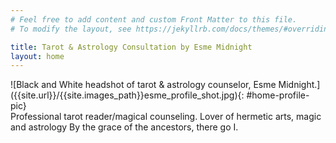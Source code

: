 ```yaml
---
# Feel free to add content and custom Front Matter to this file.
# To modify the layout, see https://jekyllrb.com/docs/themes/#overriding-theme-defaults

title: Tarot & Astrology Consultation by Esme Midnight
layout: home
---
```

<section id="home-intro-section" markdown=1>
<div markdown=1 id="home-intro-pic">
![Black and White headshot of tarot & astrology counselor, Esme Midnight.]({{site.url}}/{{site.images_path}}esme_profile_shot.jpg){: #home-profile-pic}
</div>
<div id="home-intro-text">
Professional tarot reader/magical counseling. Lover of hermetic arts, magic and astrology By the grace of the ancestors, there go I.
</div>
</section>